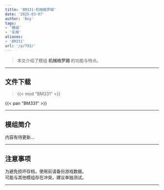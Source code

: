 ```yaml
---
title: 'BM331-机械格罗姆'
date: '2025-03-07'
author: 'Bny'
tags:
- '模组'
- '实用'
aliases:
- 'BM331'
url: '/p/793/'
---
```


> 本文介绍了模组 **机械格罗姆** 的功能与特点。

---

## 文件下载  

> {{< mod "BM331" >}}  

{{< pan "BM331" >}}  

---

## 模组简介

>  
内容有待更新...  

---

## 注意事项

>  
为避免损坏存档，使用前请备份游戏数据。  
可能与其他模组存在冲突，建议单独测试。  

---

